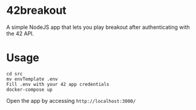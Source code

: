# 42breakout
A simple NodeJS app that lets you play breakout after authenticating with the 42 API.

# Usage

```shell
cd src
mv envTemplate .env
Fill .env with your 42 app credentials
docker-compose up
```
Open the app by accessing ```http://localhost:3000/```
